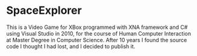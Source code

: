 # SpaceExplorer
This is a Video Game for XBox programmed with XNA framework and C# using Visual Studio in 2010, for the course of Human Computer Interaction at Master Degree in Computer Science. 
After 10 years I found the source code I thought I had lost, and I decided to publish it.
